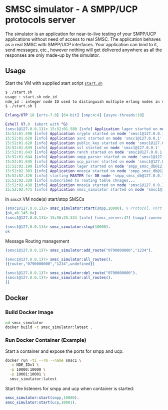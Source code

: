 SMSC simulator - A SMPP/UCP protocols server
================================================================================

The simulator is an application for near-to-live testing of your SMPP/UCP
applications without need of access to real SMSC. The application behaves as
a real SMSC with SMPP/UCP interfaces. Your application can bind to it, send messages,
etc., however nothing will get delivered anywhere as all the responses are
only made-up by the simulator.

Usage
-----
Start the VM with supplied start script [`start.sh`](https://github.com/K2InformaticsGmbH/smsc_simulator/blob/master/start.sh)
```sh
$ ./start.sh
usage : start.sh nde_id
nde_id : integer node ID used to distinguish multiple erlang nodes in same esystem if so required to be started
$ ./start.sh 1
```
```erlang
Erlang/OTP 18 [erts-7.0] [64-bit] [smp:4:4] [async-threads:10]

Eshell V7.0  (abort with ^G)
(smsc1@127.0.0.1)1> 15:52:01.580 [info] Application lager started on node 'smsc1@127.0.0.1'
15:52:01.598 [info] Application crypto started on node 'smsc1@127.0.0.1'
15:52:01.620 [info] Application asn1 started on node 'smsc1@127.0.0.1'
15:52:01.620 [info] Application public_key started on node 'smsc1@127.0.0.1'
15:52:01.639 [info] Application ssl started on node 'smsc1@127.0.0.1'
15:52:01.643 [info] Application ranch started on node 'smsc1@127.0.0.1'
15:52:01.644 [info] Application smpp_parser started on node 'smsc1@127.0.0.1'
15:52:01.645 [info] Application ucp_parser started on node 'smsc1@127.0.0.1'
15:52:02.199 [info] Application lager started on node 'smpp_smsc_db@127.0.0.1'
15:52:02.303 [info] Application mnesia started on node 'smpp_smsc_db@127.0.0.1'
15:52:02.326 [info] starting MASTER for DB node 'smpp_smsc_db@127.0.0.1'
15:52:02.329 [info] subscribed to routing table chnages...
15:52:02.438 [info] Application mnesia started on node 'smsc1@127.0.0.1'
15:52:02.471 [info] Application smsc_simulator started on node 'smsc1@127.0.0.1'
```

In `smscX` VM node(s) start/stop SMSCs
```erlang
(smsc1@127.0.0.1)2> smsc_simulator:start(smpp,10000). % Protocol, Port (multiple and independent)
{ok,<0.145.0>}
(smsc1@127.0.0.1)3> 15:56:25.334 [info] [smsc_server:47] [smpp] connect 127.0.0.1:60084 -> 127.0.0.1:10000

(smsc1@127.0.0.1)3> smsc_simulator:stop(10000).      
ok

```

Message Routing management
```erlang
(smsc1@127.0.0.1)7> smsc_simulator:add_route("0790000000","1234").

(smsc1@127.0.0.1)7> smsc_simulator:all_routes().
[{router,"0790000000","1234",undefined}]

(smsc1@127.0.0.1)7> smsc_simulator:del_route("0790000000").
(smsc1@127.0.0.1)7> smsc_simulator:all_routes().
[]
```

## Docker

### Build Docker Image

```bash
cd smsc_simulator
docker build -t smsc_simulator:latest .
```

### Run Docker Container (Example)

Start a container and expose the ports for smpp and ucp:
```bash
docker run -ti --rm --name smsc1 \
  -e NDE_ID=1 \
  -p 10000:10000 \
  -p 10001:10001 \
  smsc_simulator:latest
```

Start the listeners for smpp and ucp when container is started:
```erlang
smsc_simulator:start(smpp,10000).
smsc_simulator:start(ucp,10001).
```
